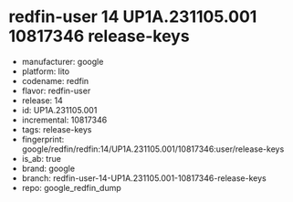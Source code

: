 # redfin-user 14 UP1A.231105.001 10817346 release-keys
- manufacturer: google
- platform: lito
- codename: redfin
- flavor: redfin-user
- release: 14
- id: UP1A.231105.001
- incremental: 10817346
- tags: release-keys
- fingerprint: google/redfin/redfin:14/UP1A.231105.001/10817346:user/release-keys
- is_ab: true
- brand: google
- branch: redfin-user-14-UP1A.231105.001-10817346-release-keys
- repo: google_redfin_dump
